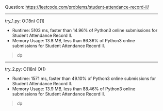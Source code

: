 Question: https://leetcode.com/problems/student-attendance-record-ii/

---

try_1.py: O(18n) O(1)

* Runtime: 5103 ms, faster than 14.96% of Python3 online submissions for Student Attendance Record II.
* Memory Usage: 13.8 MB, less than 86.36% of Python3 online submissions for Student Attendance Record II.

> dp

---

try_2.py: O(18n) O(1)

* Runtime: 1571 ms, faster than 49.10% of Python3 online submissions for Student Attendance Record II.
* Memory Usage: 13.9 MB, less than 88.46% of Python3 online submissions for Student Attendance Record II.

> dp
